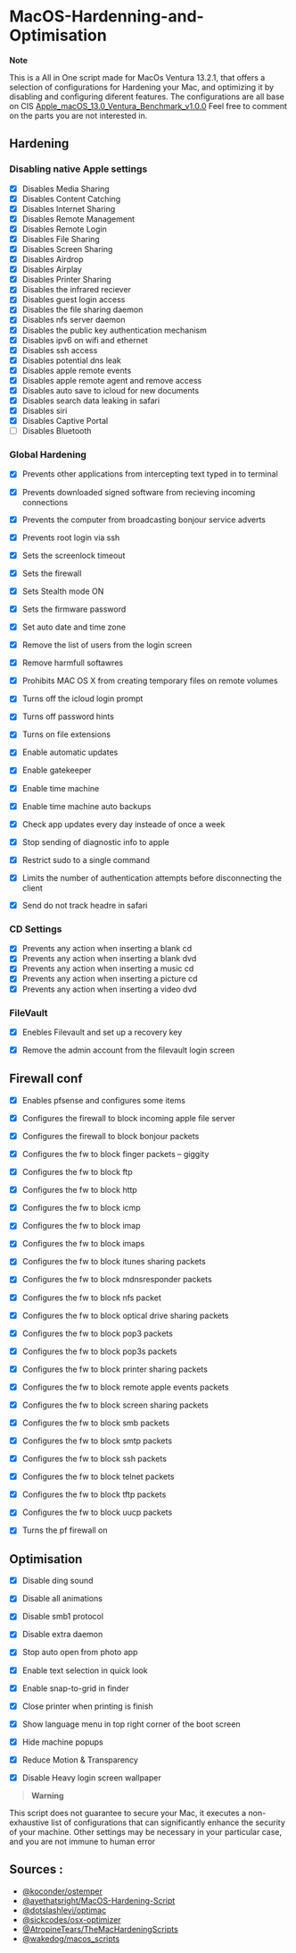 # MacOS-Hardenning-and-Optimisation

__Note__

This is a All in One script made for MacOs Ventura 13.2.1, that offers a selection of configurations for Hardening your Mac, and optimizing it by disabling and configuring diferent features. The configurations are all base on CIS [Apple_macOS_13.0_Ventura_Benchmark_v1.0.0](https://downloads.cisecurity.org/#/) Feel free to comment on the parts you are not interested in. 

## Hardening

### Disabling native Apple settings

- [x] Disables Media Sharing
- [x] Disables Content Catching
- [x] Disables Internet Sharing
- [x] Disables Remote Management
- [x] Disables Remote Login
- [x] Disables File Sharing
- [x] Disables Screen Sharing
- [x] Disables Airdrop
- [x] Disables Airplay
- [x] Disables Printer Sharing
- [x] Disables the infrared reciever
- [x] Disables guest login access
- [x] Disables the file sharing daemon
- [x] Disables nfs server daemon
- [x] Disables the public key authentication mechanism
- [x] Disables ipv6 on wifi and ethernet
- [x] Disables ssh access
- [x] Disables potential dns leak
- [x] Disables apple remote events
- [x] Disables apple remote agent and remove access
- [x] Disables auto save to icloud for new documents
- [x] Disables search data leaking in safari
- [x] Disables siri
- [x] Disables Captive Portal
- [ ] Disables Bluetooth

### Global Hardening

- [x] Prevents other applications from intercepting text typed in to terminal
- [x] Prevents downloaded signed software from recieving incoming connections
- [x] Prevents the computer from broadcasting bonjour service adverts
- [x] Prevents root login via ssh
- [x] Sets the screenlock timeout
- [x] Sets the firewall
- [x] Sets Stealth mode ON
- [x] Sets the firmware password
- [x] Set auto date and time zone
- [x] Remove the list of users from the login screen
- [x] Remove harmfull softawres
- [x] Prohibits MAC OS X from creating temporary files on remote volumes
- [x] Turns off the icloud login prompt
- [x] Turns off password hints
- [x] Turns on file extensions
- [x] Enable automatic updates
- [x] Enable gatekeeper
- [x] Enable time machine
- [x] Enable time machine auto backups
- [x] Check app updates every day insteade of once a week
- [x] Stop sending of diagnostic info to apple
- [x] Restrict sudo to a single command
- [x] Limits the number of authentication attempts before disconnecting the client
- [x] Send do not track headre in safari


### CD Settings

- [x] Prevents any action when inserting a blank cd
- [x] Prevents any action when inserting a blank dvd
- [x] Prevents any action when inserting a music cd
- [x] Prevents any action when inserting a picture cd
- [x] Prevents any action when inserting a video dvd

### FileVault

- [x] Enebles Filevault and set up a recovery key
- [x] Remove the admin account from the filevault login screen


## Firewall conf 

- [x] Enables pfsense and configures some items
- [x] Configures the firewall to block incoming apple file server
- [x] Configures the firewall to block bonjour packets
- [x] Configures the fw to block finger packets – giggity
- [x] Configures the fw to block ftp
- [x] Configures the fw to block http
- [x] Configures the fw to block icmp
- [x] Configures the fw to block imap
- [x] Configures the fw to block imaps
- [x] Configures the fw to block itunes sharing packets
- [x] Configures the fw to block mdnsresponder packets
- [x] Configures the fw to block nfs packet
- [x] Configures the fw to block optical drive sharing packets
- [x] Configures the fw to block pop3 packets
- [x] Configures the fw to block pop3s packets
- [x] Configures the fw to block printer sharing packets
- [x] Configures the fw to block remote apple events packets
- [x] Configures the fw to block screen sharing packets
- [x] Configures the fw to block smb packets
- [x] Configures the fw to block smtp packets
- [x] Configures the fw to block ssh packets
- [x] Configures the fw to block telnet packets
- [x] Configures the fw to block tftp packets
- [x] Configures the fw to block uucp packets
- [x] Turns the pf firewall on


## Optimisation

- [x] Disable ding sound
- [x] Disable all animations
- [x] Disable smb1 protocol
- [x] Disable extra daemon
- [x] Stop auto open from photo app
- [x] Enable text selection in quick look
- [x] Enable snap-to-grid in finder
- [x] Close printer when printing is finish
- [x] Show language menu in top right corner of the boot screen
- [x] Hide machine popups
- [x] Reduce Motion & Transparency
- [x] Disable Heavy login screen wallpaper


> __Warning__ 

This script does not guarantee to secure your Mac, it executes a non-exhaustive list of configurations that can significantly enhance the security of your machine. Other settings may be necessary in your particular case, and you are not immune to human error

## Sources :

- [@koconder/ostemper](https://github.com/koconder/ostemper)
- [@ayethatsright/MacOS-Hardening-Script](https://github.com/ayethatsright/MacOS-Hardening-Script)
- [@dotslashlevi/optimac](https://github.com/dotslashlevi/optimac)
- [@sickcodes/osx-optimizer](https://github.com/sickcodes/osx-optimizer)
- [@AtropineTears/TheMacHardeningScripts](https://github.com/AtropineTears/TheMacHardeningScripts)
- [@wakedog/macos_scripts](https://github.com/wakedog/macos_scripts)
